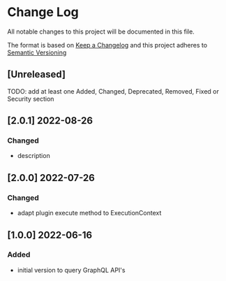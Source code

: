 # Change Log

All notable changes to this project will be documented in this file.

The format is based on [Keep a Changelog](http://keepachangelog.com/) and this project adheres to [Semantic Versioning](https://semver.org/)

## [Unreleased]

TODO: add at least one Added, Changed, Deprecated, Removed, Fixed or Security section

## [2.0.1] 2022-08-26

### Changed

- description

## [2.0.0] 2022-07-26

### Changed

- adapt plugin execute method to ExecutionContext 

## [1.0.0] 2022-06-16

### Added

- initial version to query GraphQL API's

